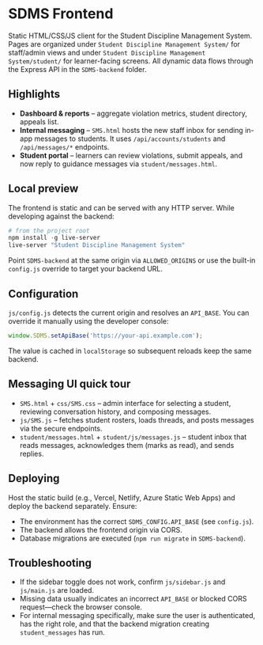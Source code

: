 # SDMS Frontend

Static HTML/CSS/JS client for the Student Discipline Management System. Pages are organized under `Student Discipline Management System/` for staff/admin views and under `Student Discipline Management System/student/` for learner-facing screens. All dynamic data flows through the Express API in the `SDMS-backend` folder.

## Highlights

- **Dashboard & reports** – aggregate violation metrics, student directory, appeals list.
- **Internal messaging** – `SMS.html` hosts the new staff inbox for sending in-app messages to students. It uses `/api/accounts/students` and `/api/messages/*` endpoints.
- **Student portal** – learners can review violations, submit appeals, and now reply to guidance messages via `student/messages.html`.

## Local preview

The frontend is static and can be served with any HTTP server. While developing against the backend:

```powershell
# from the project root
npm install -g live-server
live-server "Student Discipline Management System"
```

Point `SDMS-backend` at the same origin via `ALLOWED_ORIGINS` or use the built-in `config.js` override to target your backend URL.

## Configuration

`js/config.js` detects the current origin and resolves an `API_BASE`. You can override it manually using the developer console:

```javascript
window.SDMS.setApiBase('https://your-api.example.com');
```

The value is cached in `localStorage` so subsequent reloads keep the same backend.

## Messaging UI quick tour

- `SMS.html` + `css/SMS.css` – admin interface for selecting a student, reviewing conversation history, and composing messages.
- `js/SMS.js` – fetches student rosters, loads threads, and posts messages via the secure endpoints.
- `student/messages.html` + `student/js/messages.js` – student inbox that reads messages, acknowledges them (marks as read), and sends replies.

## Deploying

Host the static build (e.g., Vercel, Netlify, Azure Static Web Apps) and deploy the backend separately. Ensure:

- The environment has the correct `SDMS_CONFIG.API_BASE` (see `config.js`).
- The backend allows the frontend origin via CORS.
- Database migrations are executed (`npm run migrate` in `SDMS-backend`).

## Troubleshooting

- If the sidebar toggle does not work, confirm `js/sidebar.js` and `js/main.js` are loaded.
- Missing data usually indicates an incorrect `API_BASE` or blocked CORS request—check the browser console.
- For internal messaging specifically, make sure the user is authenticated, has the right role, and that the backend migration creating `student_messages` has run.
